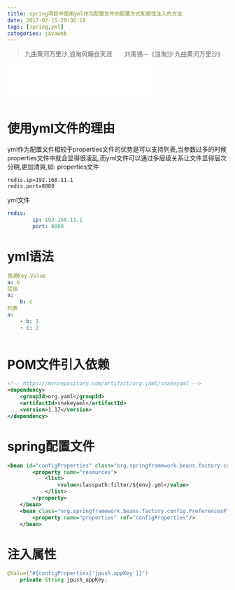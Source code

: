 ```yaml
---
title: spring项目中使用yml作为配置文件的配置方式和属性注入的方法
date: 2017-02-15 20:36:19
tags: [spring,yml]
categories: javaweb
---
```

> 九曲黄河万里沙,浪淘风簸自天涯　　刘禹锡--《浪淘沙·九曲黄河万里沙》

<iframe frameborder="no" border="0" marginwidth="0" marginheight="0" width=330 height=86 src="//music.163.com/outchain/player?type=2&id=28661564&auto=1&height=66"></iframe>

# 使用yml文件的理由
yml作为配置文件相较于properties文件的优势是可以支持列表,当参数过多的时候properties文件中就会显得很凌乱,而yml文件可以通过多层级关系让文件显得层次分明,更加清爽,如:
properties文件

```properties
redis.ip=192.168.11.1
redis.port=8080
```


yml文件

```yml
redis:
        ip: 192.168.11.1
        port: 8080
```

# yml语法

```yml
普通Key-Value
a: b
层级
a:
    b: c
列表
a: 
    - b: 1
    - c: 2
  
```
# POM文件引入依赖
```xml
<!-- https://mvnrepository.com/artifact/org.yaml/snakeyaml -->
<dependency>
    <groupId>org.yaml</groupId>
    <artifactId>snakeyaml</artifactId>
    <version>1.17</version>
</dependency>
```

# spring配置文件
```xml
<bean id="configProperties" class="org.springframework.beans.factory.config.YamlPropertiesFactoryBean">
        <property name="resources">
            <list>
                <value>classpath:filter/${env}.yml</value>
            </list>
        </property>
    </bean>
    <bean class="org.springframework.beans.factory.config.PreferencesPlaceholderConfigurer">
        <property name="properties" ref="configProperties"/>
    </bean>    
```

# 注入属性
```java
@Value("#{configProperties['jpush.appKey']}")
    private String jpush_appKey;
```

